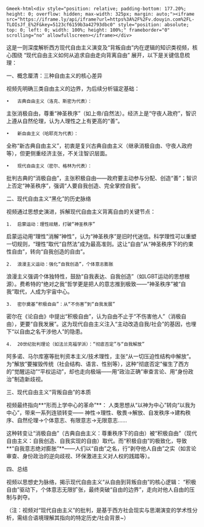 `Gmeek-html<div style="position: relative; padding-bottom: 177.20%; height: 0; overflow: hidden; max-width: 325px; margin: auto;"><iframe src="https://iframe.ly/api/iframe?url=https%3A%2F%2Fv.douyin.com%2FL-TLOIsJf_E%2F&key=5123cf6159b3a42793dbc0" style="position: absolute; top: 0; left: 0; width: 100%; height: 100%;" frameborder="0" scrolling="no" allowfullscreen></iframe></div>`

这是一则深度解析西方现代自由主义演变及“背叛自由”内在逻辑的知识类视频，核心围绕 “现代自由主义如何从追求自由走向背离自由” 展开，以下是关键信息梳理：

一、概念厘清：三种自由主义的核心差异

视频先明确三类自由主义的边界，为后续分析锚定基础：

	•	古典自由主义（洛克、斯密为代表）：
主张消极自由，尊重“神圣秩序”（如上帝/自然法）。经济上是“守夜人政府”，智识上遵从自然伦理，认为人理性之上有更高的“善”。

	•	新自由主义（哈耶克为代表）：
全称“新古典自由主义”，初衷是复兴古典自由主义（继承消极自由、守夜人政府等），但更侧重经济主张，不关注智识层面。

	•	现代自由主义（密尔、格林为代表）：
批判古典的“消极自由”，主张积极自由——政府要主动参与分配、创造“善”；智识上否定“神圣秩序”，强调“人要自我创造、完全掌控自我”。

二、现代自由主义“黑化”的历史脉络

视频通过思想史演进，拆解现代自由主义背离自由的关键节点：

	1.	启蒙运动：理性祛魅，打破“神圣秩序”
启蒙运动用“理性”消解“神性”，认为“神圣秩序”是旧时代迷信。科学理性可以重塑一切规则，“理性”取代“自然法”成为最高准则。这让“自由”从“神圣秩序下的约束性自由”，转向“自我创造的自由”。

	2.	浪漫主义运动：强化“自我创造”，个体意志膨胀
浪漫主义强调个体独特性，鼓励“自我表达、自我创造”（如LGBT运动的思想根源）。费希特的“绝对之我”哲学更是把人的意志推到极致——“神圣秩序”被“自我”取代，人成为宇宙中心。

	3.	密尔奠基“积极自由”：从“不伤害”到“自我发展”
密尔在《论自由》中提出“积极自由”，认为自由不止于“不伤害他人”（消极自由），更要“自我发展”。这为现代自由主义注入“主动改造自我/社会”的基因，也埋下“以自由之名干涉他人”的隐患。

	4.	20世纪批判理论（如法兰克福学派）：“彻底否定”与“自我解放”
阿多诺、马尔库塞等批判资本主义/技术理性，主张“从一切压迫性结构中解放”。为“解放”要摧毁传统（社会结构、语言、性别等），这种“彻底否定”催生了西方的“觉醒运动”“平权运动”，却也走向极端——用“政治正确”审查言论、用“身份政治”制造新歧视。

三、现代自由主义“背叛自由”的本质

视频最终指向**“形而上学中心的革命”**：
人类思想从“以神为中心”转向“以我为中心”，带来一系列连锁转变——
神性→理性、敬畏→解放、自发秩序→建构秩序、自然伦理→个体意志、有限意志→无限意志……

这种转变让“消极自由”（古典自由主义：尊重秩序下的自由）被“积极自由”（现代自由主义：自我创造、自我实现的自由）取代。而“积极自由”的极致化，导致**“自我意志绝对膨胀”**——人们以“自由”之名，行“剥夺他人自由”之实（如言论审查、身份政治的逆向歧视、环保激进主义对人权的践踏等）。

四、总结

视频以思想史为脉络，揭示现代自由主义“从自由到背叛自由”的核心逻辑：
“积极自由”驱动下，个体意志无限扩张，最终突破“自由的边界”，走向对他人自由的压制与剥夺。

（注：视频对“现代自由主义”的批判，是基于西方社会现实与思潮演变的学术性分析，需结合语境理解其指向的特定历史/社会背景~）